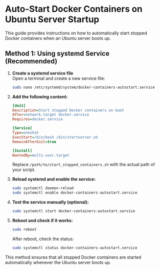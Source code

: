 # Auto-Start Docker Containers on Ubuntu Server Startup

This guide provides instructions on how to automatically start stopped Docker containers when an Ubuntu server boots up.

## Method 1: Using systemd Service (Recommended)

1. **Create a systemd service file**  
   Open a terminal and create a new service file:
   ```bash
   sudo nano /etc/systemd/system/docker-containers-autostart.service
   ```

2. **Add the following content:**
   ```ini
   [Unit]
   Description=Start stopped Docker containers on boot
   After=network.target docker.service
   Requires=docker.service

   [Service]
   Type=oneshot
   ExecStart=/bin/bash /bin/startserver.sh
   RemainAfterExit=true

   [Install]
   WantedBy=multi-user.target
   ```

   Replace `/path/to/start_stopped_containers.sh` with the actual path of your script.

3. **Reload systemd and enable the service:**
   ```bash
   sudo systemctl daemon-reload
   sudo systemctl enable docker-containers-autostart.service
   ```

4. **Test the service manually (optional):**
   ```bash
   sudo systemctl start docker-containers-autostart.service
   ```

5. **Reboot and check if it works:**
   ```bash
   sudo reboot
   ```
   After reboot, check the status:
   ```bash
   sudo systemctl status docker-containers-autostart.service
   ```

This method ensures that all stopped Docker containers are started automatically whenever the Ubuntu server boots up.

